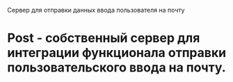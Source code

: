 Сервер для отправки данных ввода пользователя на почту

# Post - собственный сервер для интеграции функционала отправки пользовательского ввода на почту.
